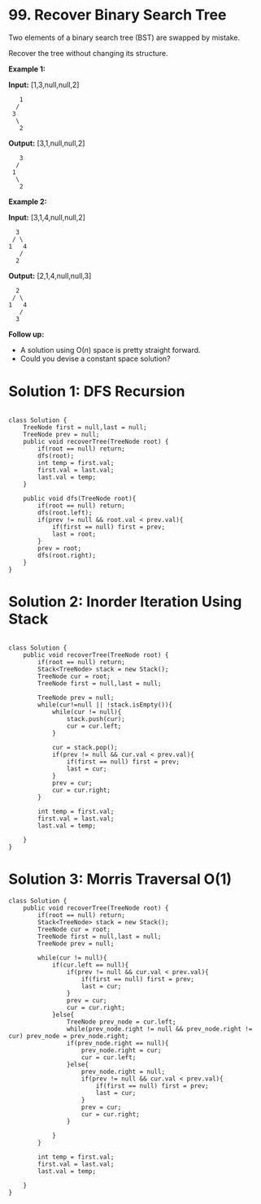# 99. Recover Binary Search Tree
Two elements of a binary search tree (BST) are swapped by mistake.

Recover the tree without changing its structure.

**Example 1:**

**Input:** [1,3,null,null,2]
```
   1
  /
 3
  \
   2
```
**Output:** [3,1,null,null,2]
```
   3
  /
 1
  \
   2
```
**Example 2:**

**Input:** [3,1,4,null,null,2]
```
  3
 / \
1   4
   /
  2
```
**Output:** [2,1,4,null,null,3]
```
  2
 / \
1   4
   /
  3
```
**Follow up:**

-   A solution using O(_n_) space is pretty straight forward.
-   Could you devise a constant space solution?

# Solution 1: DFS Recursion
```

class Solution {
    TreeNode first = null,last = null;
    TreeNode prev = null;
    public void recoverTree(TreeNode root) {
        if(root == null) return;
        dfs(root);
        int temp = first.val;
        first.val = last.val;
        last.val = temp;
    }
    
    public void dfs(TreeNode root){
        if(root == null) return;
        dfs(root.left);
        if(prev != null && root.val < prev.val){
            if(first == null) first = prev;
            last = root;
        }
        prev = root;
        dfs(root.right);
    }
}
```

# Solution 2: Inorder Iteration Using Stack
```

class Solution {
    public void recoverTree(TreeNode root) {
        if(root == null) return;
        Stack<TreeNode> stack = new Stack();
        TreeNode cur = root;
        TreeNode first = null,last = null;
        
        TreeNode prev = null;
        while(cur!=null || !stack.isEmpty()){
            while(cur != null){
                stack.push(cur);
                cur = cur.left;
            }
            
            cur = stack.pop();
            if(prev != null && cur.val < prev.val){
                if(first == null) first = prev;
                last = cur;
            }
            prev = cur;
            cur = cur.right;
        }
        
        int temp = first.val;
        first.val = last.val;
        last.val = temp;
        
    }
}
```

# Solution 3: Morris Traversal O(1)
```
class Solution {
    public void recoverTree(TreeNode root) {
        if(root == null) return;
        Stack<TreeNode> stack = new Stack();
        TreeNode cur = root;
        TreeNode first = null,last = null;
        TreeNode prev = null;
        
        while(cur != null){
            if(cur.left == null){
                if(prev != null && cur.val < prev.val){
                    if(first == null) first = prev;
                    last = cur;
                }
                prev = cur;
                cur = cur.right;
            }else{
                TreeNode prev_node = cur.left;
                while(prev_node.right != null && prev_node.right != cur) prev_node = prev_node.right;
                if(prev_node.right == null){
                    prev_node.right = cur;
                    cur = cur.left;
                }else{
                    prev_node.right = null;
                    if(prev != null && cur.val < prev.val){
                        if(first == null) first = prev;
                        last = cur;
                    }
                    prev = cur;
                    cur = cur.right;
                }
                
            }
        }

        int temp = first.val;
        first.val = last.val;
        last.val = temp;
        
    }
}
```